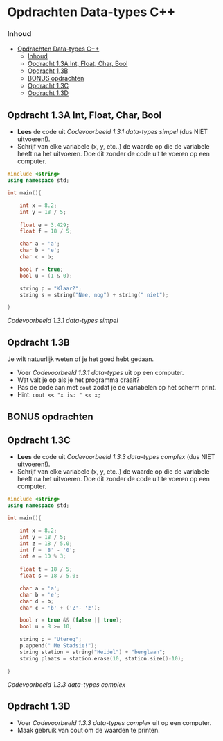 # Opdrachten Data-types C++[](title-id)

### Inhoud[](toc-id)
- [Opdrachten Data-types C++](#opdrachten-data-types-c)
    - [Inhoud](#inhoud)
  - [Opdracht 1.3A Int, Float, Char, Bool](#opdracht-13a-int-float-char-bool)
  - [Opdracht 1.3B](#opdracht-13b)
  - [BONUS opdrachten](#bonus-opdrachten)
  - [Opdracht 1.3C](#opdracht-13c)
  - [Opdracht 1.3D](#opdracht-13d)


## Opdracht 1.3A Int, Float, Char, Bool
- **Lees** de code uit *Codevoorbeeld 1.3.1 data-types simpel* (dus NIET uitvoeren!).
- Schrijf van elke variabele (x, y, etc..) de waarde op die de variabele heeft na het uitvoeren. Doe dit zonder de code uit te voeren op een computer.

```c++ {.line-numbers}
#include <string>
using namespace std;

int main(){

    int x = 8.2;
    int y = 18 / 5;
    
    float e = 3.429;
    float f = 18 / 5;

    char a = 'a';
    char b = 'e';
    char c = b;

    bool r = true;
    bool u = (1 & 0);

    string p = "Klaar?";
    string s = string("Nee, nog") + string(" niet");

}
```
*Codevoorbeeld 1.3.1 data-types simpel*

## Opdracht 1.3B
Je wilt natuurlijk weten of je het goed hebt gedaan.
- Voer *Codevoorbeeld 1.3.1 data-types* uit op een computer.
- Wat valt je op als je het programma draait?
- Pas de code aan met `cout` zodat je de variabelen op het scherm print.
- Hint: `cout << "x is: " << x;`

## BONUS opdrachten
## Opdracht 1.3C
- **Lees** de code uit *Codevoorbeeld 1.3.3 data-types complex* (dus NIET uitvoeren!).
- Schrijf van elke variabele (x, y, etc..) de waarde op die de variabele heeft na het uitvoeren. Doe dit zonder de code uit te voeren op een computer.

```c++ {.line-numbers}
#include <string>
using namespace std;

int main(){

    int x = 8.2;
    int y = 18 / 5;
    int z = 18 / 5.0;
    int f = '8' - '0';
    int e = 10 % 3;
    
    float t = 18 / 5;
    float s = 18 / 5.0;

    char a = 'a';
    char b = 'e';
    char d = b;
    char c = 'b' + ('Z'- 'z');

    bool r = true && (false || true);
    bool u = 8 >= 10;

    string p = "Utereg";
    p.append(" Me Stadsie!");
    string station = string("Heidel") + "berglaan";
    string plaats = station.erase(10, station.size()-10);

}
```
*Codevoorbeeld 1.3.3 data-types complex*

## Opdracht 1.3D
- Voer *Codevoorbeeld 1.3.3 data-types complex* uit op een computer.
- Maak gebruik van cout om de waarden te printen.